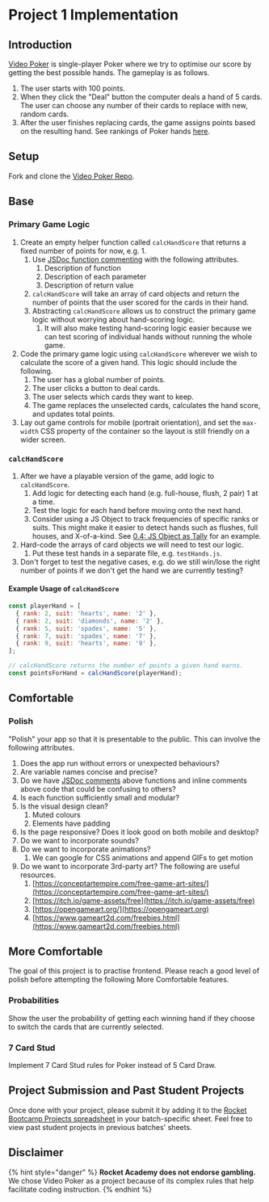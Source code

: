 # Project 1 Implementation

## Introduction

[Video Poker](https://en.wikipedia.org/wiki/Video\_poker) is single-player Poker where we try to optimise our score by getting the best possible hands. The gameplay is as follows.

1. The user starts with 100 points.
2. When they click the "Deal" button the computer deals a hand of 5 cards. The user can choose any number of their cards to replace with new, random cards.
3. After the user finishes replacing cards, the game assigns points based on the resulting hand. See rankings of Poker hands [here](https://en.wikipedia.org/wiki/List\_of\_poker\_hands#Hand-ranking\_categories).

## Setup

Fork and clone the [Video Poker Repo](https://github.com/rocketacademy/video-poker-bootcamp).

## Base

### Primary Game Logic

1. Create an empty helper function called `calcHandScore` that returns a fixed number of points for now, e.g. 1.
   1. Use [JSDoc function commenting](../../../Module1/day9/course-logistics/tools-syntax-and-glossary.md#jsdoc) with the following attributes.
      1. Description of function
      2. Description of each parameter
      3. Description of return value
   2. `calcHandScore` will take an array of card objects and return the number of points that the user scored for the cards in their hand.
   3. Abstracting `calcHandScore` allows us to construct the primary game logic without worrying about hand-scoring logic.
      1. It will also make testing hand-scoring logic easier because we can test scoring of individual hands without running the whole game.
2. Code the primary game logic using `calcHandScore` wherever we wish to calculate the score of a given hand. This logic should include the following.
   1. The user has a global number of points.
   2. The user clicks a button to deal cards.
   3. The user selects which cards they want to keep.
   4. The game replaces the unselected cards, calculates the hand score, and updates total points.
3. Lay out game controls for mobile (portrait orientation), and set the `max-width` CSS property of the container so the layout is still friendly on a wider screen.

### `calcHandScore`

1. After we have a playable version of the game, add logic to `calcHandScore`.
   1. Add logic for detecting each hand (e.g. full-house, flush, 2 pair) 1 at a time.
   2. Test the logic for each hand before moving onto the next hand.
   3. Consider using a JS Object to track frequencies of specific ranks or suits. This might make it easier to detect hands such as flushes, full houses, and X-of-a-kind. See [0.4: JS Object as Tally](../../../Module1/day9/0-language-and-tooling/0.4-js-object-as-tally.md) for an example.
2. Hard-code the arrays of card objects we will need to test our logic.
   1. Put these test hands in a separate file, e.g. `testHands.js`.
3. Don't forget to test the negative cases, e.g. do we still win/lose the right number of points if we don't get the hand we are currently testing?

#### Example Usage of `calcHandScore`

```javascript
const playerHand = [
  { rank: 2, suit: 'hearts', name: '2' },
  { rank: 2, suit: 'diamonds', name: '2' },
  { rank: 5, suit: 'spades', name: '5' },
  { rank: 7, suit: 'spades', name: '7' },
  { rank: 9, suit: 'hearts', name: '9' },
];

// calcHandScore returns the number of points a given hand earns.
const pointsForHand = calcHandScore(playerHand);
```

## Comfortable

### Polish

"Polish" your app so that it is presentable to the public. This can involve the following attributes.

1. Does the app run without errors or unexpected behaviours?
2. Are variable names concise and precise?
3. Do we have [JSDoc comments](https://jsdoc.app/about-getting-started.html#adding-documentation-comments-to-your-code) above functions and inline comments above code that could be confusing to others?
4. Is each function sufficiently small and modular?
5. Is the visual design clean?
   1. Muted colours
   2. Elements have padding
6. Is the page responsive? Does it look good on both mobile and desktop?
7. Do we want to incorporate sounds?
8. Do we want to incorporate animations?
   1. We can google for CSS animations and append GIFs to get motion
9. Do we want to incorporate 3rd-party art? The following are useful resources.
   1. [https://conceptartempire.com/free-game-art-sites/](https://conceptartempire.com/free-game-art-sites/)
   2. [https://itch.io/game-assets/free](https://itch.io/game-assets/free)
   3. [https://opengameart.org/](https://opengameart.org)
   4. [https://www.gameart2d.com/freebies.html](https://www.gameart2d.com/freebies.html)

## More Comfortable

The goal of this project is to practise frontend. Please reach a good level of polish before attempting the following More Comfortable features.

### Probabilities

Show the user the probability of getting each winning hand if they choose to switch the cards that are currently selected.

### 7 Card Stud

Implement 7 Card Stud rules for Poker instead of 5 Card Draw.

## Project Submission and Past Student Projects

Once done with your project, please submit it by adding it to the [Rocket Bootcamp Projects spreadsheet](https://docs.google.com/spreadsheets/d/1YZ39naj5E6mNNkQ1akR\_FgeFO\_kM6aWCAr8zqrFOkt4/edit?usp=sharing) in your batch-specific sheet. Feel free to view past student projects in previous batches' sheets.

## Disclaimer

{% hint style="danger" %}
**Rocket Academy does not endorse gambling.** We chose Video Poker as a project because of its complex rules that help facilitate coding instruction.
{% endhint %}
